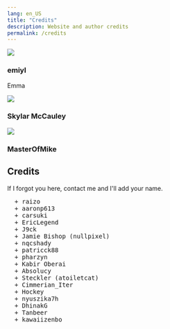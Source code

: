 ```yaml
---
lang: en_US
title: "Credits"
description: Website and author credits
permalink: /credits
---
```


<link rel="stylesheet" href="https://use.fontawesome.com/releases/v5.6.1/css/all.css">

<div>
  <div class="credits">
    <div class="user">
      <img src="https://github.com/emiyl.png">
    </div>
    <div class="user">
      <h3>emiyl</h3>
      <p>Emma</p>
      <a class="social-icon" href="https://twitter.com/emiyl0" target="_blank">
        <i class="fab fa-twitter"></i>
      </a>
      <a class="social-icon" href="https://github.com/emiyl" target="_blank">
        <i class="fab fa-github"></i>
      </a>
    </div>
  </div>
</div>

<div>
  <div class="credits">
    <div class="user">
      <img src="https://github.com/The-Hacker894.png">
    </div>
    <div class="user">
      <h3>Skylar McCauley</h3>
      <a class="social-icon" href="https://twitter.com/TheHacker894" target="_blank">
        <i class="fab fa-twitter"></i>
      </a>
      <a class="social-icon" href="https://github.com/The-Hacker894" target="_blank">
        <i class="fab fa-github"></i>
      </a>
    </div>
  </div>
</div>

<div>
  <div class="credits">
    <div class="user">
      <img src="https://github.com/TheMasterOfMike.png">
    </div>
    <div class="user">
      <h3>MasterOfMike</h3>
      <a class="social-icon" href="https://twitter.com/TheNameOfMike" target="_blank">
        <i class="fab fa-twitter"></i>
      </a>
      <a class="social-icon" href="https://github.com/TheMasterOfMike" target="_blank">
        <i class="fab fa-github"></i>
      </a>
    </div>
  </div>
</div>

## Credits

If I forgot you here, contact me and I'll add your name.

<pre>
  + raizo
  + aaronp613
  + carsuki
  + EricLegend
  + J9ck
  + Jamie Bishop (nullpixel)
  + nqcshady
  + patricck88
  + pharzyn
  + Kabir Oberai
  + Absolucy
  + Steckler (atoiletcat)
  + Cimmerian_Iter
  + Hockey
  + nyuszika7h
  + DhinakG
  + Tanbeer
  + kawaiizenbo

</pre>
